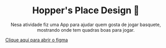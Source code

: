 <h1 align=center> Hopper's Place Design 🏀</h1>

<p align=center>Nesa atividade fiz uma App para ajudar quem gosta de jogar basquete, mostrando onde tem quadras boas para jogar.</p>
<a href="https://www.figma.com/proto/XkcVZamuLEUBcS1ing4g8f/Hopper's-Place?type=design&node-id=2-2&scaling=scale-down&page-id=0%3A1&starting-point-node-id=313%3A145" align=center>Clique aqui para abrir o figma</a>

